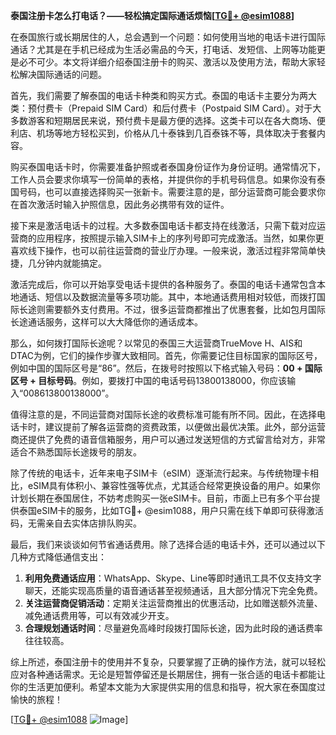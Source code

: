 **泰国注册卡怎么打电话？——轻松搞定国际通话烦恼[[TG💪+ @esim1088](https://t.me/s/esim1088)]**

在泰国旅行或长期居住的人，总会遇到一个问题：如何使用当地的电话卡进行国际通话？尤其是在手机已经成为生活必需品的今天，打电话、发短信、上网等功能更是必不可少。本文将详细介绍泰国注册卡的购买、激活以及使用方法，帮助大家轻松解决国际通话的问题。

首先，我们需要了解泰国的电话卡种类和购买方式。泰国的电话卡主要分为两大类：预付费卡（Prepaid SIM Card）和后付费卡（Postpaid SIM Card）。对于大多数游客和短期居民来说，预付费卡是最方便的选择。这类卡可以在各大商场、便利店、机场等地方轻松买到，价格从几十泰铢到几百泰铢不等，具体取决于套餐内容。

购买泰国电话卡时，你需要准备护照或者泰国身份证作为身份证明。通常情况下，工作人员会要求你填写一份简单的表格，并提供你的手机号码信息。如果你没有泰国号码，也可以直接选择购买一张新卡。需要注意的是，部分运营商可能会要求你在首次激活时输入护照信息，因此务必携带有效的证件。

接下来是激活电话卡的过程。大多数泰国电话卡都支持在线激活，只需下载对应运营商的应用程序，按照提示输入SIM卡上的序列号即可完成激活。当然，如果你更喜欢线下操作，也可以前往运营商的营业厅办理。一般来说，激活过程非常简单快捷，几分钟内就能搞定。

激活完成后，你可以开始享受电话卡提供的各种服务了。泰国的电话卡通常包含本地通话、短信以及数据流量等多项功能。其中，本地通话费用相对较低，而拨打国际长途则需要额外支付费用。不过，很多运营商都推出了优惠套餐，比如包月国际长途通话服务，这样可以大大降低你的通话成本。

那么，如何拨打国际长途呢？以常见的泰国三大运营商TrueMove H、AIS和DTAC为例，它们的操作步骤大致相同。首先，你需要记住目标国家的国际区号，例如中国的国际区号是“86”。然后，在拨号时按照以下格式输入号码：**00 + 国际区号 + 目标号码**。例如，要拨打中国的电话号码13800138000，你应该输入“008613800138000”。

值得注意的是，不同运营商对国际长途的收费标准可能有所不同。因此，在选择电话卡时，建议提前了解各运营商的资费政策，以便做出最优决策。此外，部分运营商还提供了免费的语音信箱服务，用户可以通过发送短信的方式留言给对方，非常适合不熟悉国际长途拨号的朋友。

除了传统的电话卡，近年来电子SIM卡（eSIM）逐渐流行起来。与传统物理卡相比，eSIM具有体积小、兼容性强等优点，尤其适合经常更换设备的用户。如果你计划长期在泰国居住，不妨考虑购买一张eSIM卡。目前，市面上已有多个平台提供泰国eSIM卡的服务，比如TG💪+ @esim1088，用户只需在线下单即可获得激活码，无需亲自去实体店排队购买。

最后，我们来谈谈如何节省通话费用。除了选择合适的电话卡外，还可以通过以下几种方式降低通信支出：

1. **利用免费通话应用**：WhatsApp、Skype、Line等即时通讯工具不仅支持文字聊天，还能实现高质量的语音通话甚至视频通话，且大部分情况下完全免费。
2. **关注运营商促销活动**：定期关注运营商推出的优惠活动，比如赠送额外流量、减免通话费用等，可以有效减少开支。
3. **合理规划通话时间**：尽量避免高峰时段拨打国际长途，因为此时段的通话费率往往较高。

综上所述，泰国注册卡的使用并不复杂，只要掌握了正确的操作方法，就可以轻松应对各种通话需求。无论是短暂停留还是长期居住，拥有一张合适的电话卡都能让你的生活更加便利。希望本文能为大家提供实用的信息和指导，祝大家在泰国度过愉快的旅程！

[[TG💪+ @esim1088](https://t.me/s/esim1088) ![Image](https://i.postimg.cc/4NQfJmqS/Snipaste-2025-05-13-00-14-12.png)]